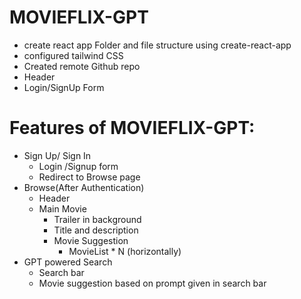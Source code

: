 # MOVIEFLIX-GPT
- create react app Folder and file structure using create-react-app 
- configured tailwind CSS
- Created remote Github repo
- Header
- Login/SignUp Form


# Features of MOVIEFLIX-GPT:
- Sign Up/ Sign In
    - Login /Signup form
    - Redirect to Browse page
- Browse(After Authentication)
    - Header
    - Main Movie
        - Trailer in background
        - Title and description
        - Movie Suggestion
            - MovieList * N (horizontally)
- GPT powered Search
    - Search bar
    - Movie suggestion based on prompt given in search bar